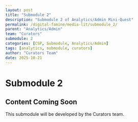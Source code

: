 ```yaml
---
layout: post
title: "Submodule 2"
description: "Submodule 2 of Analytics/Admin Mini-Quest"
permalink: /digital-famine/media-lit/submodule_2/
parent: "Analytics/Admin"
team: "Curators"
submodule: 2
categories: [CSP, Submodule, Analytics/Admin]
tags: [analytics, submodule, curators]
author: "Curators Team"
date: 2025-10-21
---
```


# Submodule 2

## Content Coming Soon
This submodule will be developed by the Curators team.
